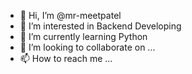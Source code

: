 - 👋 Hi, I’m @mr-meetpatel
- 👀 I’m interested in Backend Developing
- 🌱 I’m currently learning Python
- 💞️ I’m looking to collaborate on ...
- 📫 How to reach me ...

<!---
mr-meetpatel/mr-meetpatel is a ✨ special ✨ repository because its `README.md` (this file) appears on your GitHub profile.
You can click the Preview link to take a look at your changes.
--->
